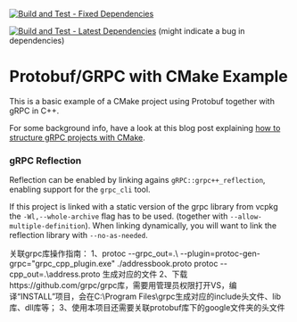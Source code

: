 [![Build and Test - Fixed Dependencies](https://github.com/faaxm/exmpl-cmake-grpc/actions/workflows/build.yml/badge.svg)](https://github.com/faaxm/exmpl-cmake-grpc/actions/workflows/build.yml)

[![Build and Test - Latest Dependencies](https://github.com/faaxm/exmpl-cmake-grpc/actions/workflows/build-latest-deps.yml/badge.svg)](https://github.com/faaxm/exmpl-cmake-grpc/actions/workflows/build-latest-deps.yml) (might indicate a bug in dependencies)

# Protobuf/GRPC with CMake Example

This is a basic example of a CMake project using Protobuf together with gRPC in C++.

For some background info, have a look at this blog post explaining [how to structure gRPC projects with CMake](https://www.f-ax.de/dev/2020/11/08/grpc-plugin-cmake-support.html).

### gRPC Reflection
Reflection can be enabled by linking agains `gRPC::grpc++_reflection`, enabling support for the `grpc_cli` tool.

If this project is linked with a static version of the grpc library from vcpkg
the `-Wl,--whole-archive` flag has to be used. (together with `--allow-multiple-definition`). When linking dynamically,
you will want to link the reflection library with `--no-as-needed`.



关联grpc库操作指南：
1、protoc --grpc_out=.\ --plugin=protoc-gen-grpc="grpc_cpp_plugin.exe" ./addressbook.proto          protoc --cpp_out=.\address.proto    生成对应的文件
2、下载https://github.com/grpc/grpc库，需要用管理员权限打开VS，编译“INSTALL”项目，会在C:\Program Files\grpc生成对应的include头文件、lib库、dll库等；                                       3、使用本项目还需要关联protobuf库下的google文件夹的头文件
